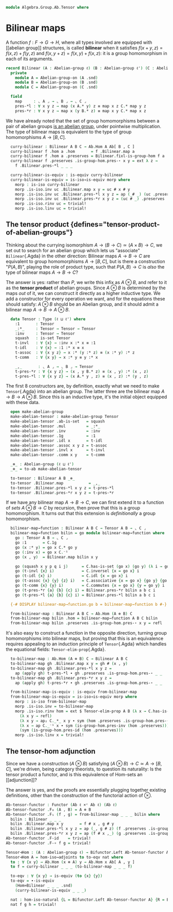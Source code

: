 <!--
```agda
open import Algebra.Group.Ab.Hom
open import Algebra.Group.Ab
open import Algebra.Group

open import Cat.Displayed.Univalence.Thin
open import Cat.Functor.Adjoint.Hom
open import Cat.Instances.Product
open import Cat.Displayed.Total
open import Cat.Functor.Adjoint
open import Cat.Prelude

import Cat.Functor.Bifunctor as Bifunctor
```
-->

```agda
module Algebra.Group.Ab.Tensor where
```

# Bilinear maps

<!--
```agda
private variable
  ℓ ℓ' ℓ'' : Level
```
-->

A function $f : F \to G \to H$, where all types involved are equipped
with [[abelian group]] structures, is called **bilinear** when it
satisfies $f(x + y, z) = f(x, z) + f(y, z)$ and $f(x, y + z) = f(x, y) +
f(x, z)$: it is a group homomorphism in each of its arguments.

```agda
record Bilinear (A : Abelian-group ℓ) (B : Abelian-group ℓ') (C : Abelian-group ℓ'') : Type (ℓ ⊔ ℓ' ⊔ ℓ'') where
  private
    module A = Abelian-group-on (A .snd)
    module B = Abelian-group-on (B .snd)
    module C = Abelian-group-on (C .snd)

  field
    map     : ⌞ A ⌟ → ⌞ B ⌟ → ⌞ C ⌟
    pres-*l : ∀ x y z → map (x A.* y) z ≡ map x z C.* map y z
    pres-*r : ∀ x y z → map x (y B.* z) ≡ map x y C.* map x z
```

<!--
```agda
  fixl-is-group-hom : ∀ a →
    is-group-hom B.Abelian→Group-on C.Abelian→Group-on (map a)
  fixl-is-group-hom a .is-group-hom.pres-⋆ x y = pres-*r a x y

  fixr-is-group-hom : ∀ b →
    is-group-hom A.Abelian→Group-on C.Abelian→Group-on (λ a → map a b)
  fixr-is-group-hom b .is-group-hom.pres-⋆ x y = pres-*l x y b

  module fixl {a} = is-group-hom (fixl-is-group-hom a)
  module fixr {a} = is-group-hom (fixr-is-group-hom a)

  open fixl
    renaming ( pres-id   to pres-idr
             ; pres-inv  to pres-invr
             ; pres-diff to pres-diffr
             )
    hiding ( pres-⋆ )
    public
  open fixr
    renaming ( pres-id   to pres-idl
             ; pres-inv  to pres-invl
             ; pres-diff to pres-diffl
             )
    hiding ( pres-⋆ )
    public

module _ {A : Abelian-group ℓ} {B : Abelian-group ℓ'} {C : Abelian-group ℓ''} where
  private
    module A = Abelian-group-on (A .snd)
    module B = Abelian-group-on (B .snd)
    module C = Abelian-group-on (C .snd)

    Bilinear-path
      : {ba bb : Bilinear A B C}
      → (∀ x y → Bilinear.map ba x y ≡ Bilinear.map bb x y)
      → ba ≡ bb
    Bilinear-path {ba = ba} {bb} p = q where
      open Bilinear

      q : ba ≡ bb
      q i .map x y = p x y i
      q i .pres-*l x y z = is-prop→pathp (λ i → C.has-is-set (p (x A.* y) z i) (p x z i C.* p y z i))
        (ba .pres-*l x y z) (bb .pres-*l x y z) i
      q i .pres-*r x y z = is-prop→pathp (λ i → C.has-is-set (p x (y B.* z) i) (p x y i C.* p x z i))
        (ba .pres-*r x y z) (bb .pres-*r x y z) i

  instance
    Extensional-bilinear
      : ∀ {ℓr} ⦃ ef : Extensional (⌞ A ⌟ → ⌞ B ⌟ → ⌞ C ⌟) ℓr ⦄ → Extensional (Bilinear A B C) ℓr
    Extensional-bilinear ⦃ ef ⦄ = injection→extensional! (λ h → Bilinear-path (λ x y → h # x # y)) ef

module _ {ℓ} (A B C : Abelian-group ℓ) where
```
-->

We have already noted that the set of group homomorphisms between a pair
of abelian groups [is an abelian group], under pointwise multiplication.
The type of bilinear maps is equivalent to the type of group
homomorphisms $A \to [B,C]$.

[is an abelian group]: Algebra.Group.Ab.Hom.html

```agda
  curry-bilinear : Bilinear A B C → Ab.Hom A Ab[ B , C ]
  curry-bilinear f .hom a .hom       = f .Bilinear.map a
  curry-bilinear f .hom a .preserves = Bilinear.fixl-is-group-hom f a
  curry-bilinear f .preserves .is-group-hom.pres-⋆ x y = ext λ z →
    f .Bilinear.pres-*l _ _ _

  curry-bilinear-is-equiv : is-equiv curry-bilinear
  curry-bilinear-is-equiv = is-iso→is-equiv morp where
    morp : is-iso curry-bilinear
    morp .is-iso.inv uc .Bilinear.map x y = uc # x # y
    morp .is-iso.inv uc .Bilinear.pres-*l x y z = ap (_# _) (uc .preserves .is-group-hom.pres-⋆ _ _)
    morp .is-iso.inv uc .Bilinear.pres-*r x y z = (uc # _) .preserves .is-group-hom.pres-⋆ _ _
    morp .is-iso.rinv uc = trivial!
    morp .is-iso.linv uc = trivial!
```

## The tensor product {defines="tensor-product-of-abelian-groups"}

Thinking about the currying isomorphism $A \to (B \to C) \simeq (A
\times B) \to C$, we set out to search for an abelian group which lets
us "associate" `Bilinear`{.Agda} in the other direction: Bilinear maps
$A \to B \to C$ are equivalent to group homomorphisms $A \to [B,C]$, but
is there a construction "$P(A, B)$", playing the role of product type,
such that $P(A, B) \to C$ is _also_ the type of bilinear maps $A \to B
\to C$?

<!--
```agda
module _ {ℓ ℓ'} (A : Abelian-group ℓ) (B : Abelian-group ℓ') where
  private
    module A = Abelian-group-on (A .snd)
    module B = Abelian-group-on (B .snd)
```
-->

The answer is yes: rather than $P$, we write this infix as $A \otimes
B$, and refer to it as the **tensor product** of abelian groups. Since
$A \otimes B$ is determined by the maps _out_ of it, we can construct it
directly as a higher inductive type. We add a constructor for every
operation we want, and for the equations these should satisfy: $A
\otimes B$ should be an Abelian group, and it should admit a bilinear
map $A \to B \to A \otimes B$.

```agda
  data Tensor : Type (ℓ ⊔ ℓ') where
    :1       : Tensor
    _:*_     : Tensor → Tensor → Tensor
    :inv     : Tensor → Tensor
    squash   : is-set Tensor
    t-invl   : ∀ {x} → :inv x :* x ≡ :1
    t-idl    : ∀ {x} → :1 :* x ≡ x
    t-assoc  : ∀ {x y z} → x :* (y :* z) ≡ (x :* y) :* z
    t-comm   : ∀ {x y} → x :* y ≡ y :* x

    _,_       : ⌞ A ⌟ → ⌞ B ⌟ → Tensor
    t-pres-*r : ∀ {x y z} → (x , y B.* z) ≡ (x , y) :* (x , z)
    t-pres-*l : ∀ {x y z} → (x A.* y , z) ≡ (x , z) :* (y , z)
```

The first 8 constructors are, by definition, exactly what we need to
make `Tensor`{.Agda} into an abelian group. The latter three are the
bilinear map $A \to B \to A \otimes B$. Since this is an inductive type,
it's the initial object equipped with these data.

```agda
  open make-abelian-group
  make-abelian-tensor : make-abelian-group Tensor
  make-abelian-tensor .ab-is-set   = squash
  make-abelian-tensor .mul         = _:*_
  make-abelian-tensor .inv         = :inv
  make-abelian-tensor .1g          = :1
  make-abelian-tensor .idl x       = t-idl
  make-abelian-tensor .assoc x y z = t-assoc
  make-abelian-tensor .invl x      = t-invl
  make-abelian-tensor .comm x y    = t-comm

  _⊗_ : Abelian-group (ℓ ⊔ ℓ')
  _⊗_ = to-ab make-abelian-tensor

  to-tensor : Bilinear A B _⊗_
  to-tensor .Bilinear.map           = _,_
  to-tensor .Bilinear.pres-*l x y z = t-pres-*l
  to-tensor .Bilinear.pres-*r x y z = t-pres-*r
```

<!--
```agda
  Tensor-elim-prop
    : ∀ {ℓ'} {P : Tensor → Type ℓ'}
    → (∀ x → is-prop (P x))
    → (∀ x y → P (x , y))
    → (∀ {x y} → P x → P y → P (x :* y))
    → (∀ {x} → P x → P (:inv x))
    → P :1
    → ∀ x → P x
  Tensor-elim-prop {P = P} pprop ppair padd pinv pz = go where
    go : ∀ x → P x
    go (x , y) = ppair x y
    go :1 = pz
    go (x :* y) = padd (go x) (go y)
    go (:inv x) = pinv (go x)
    go (squash x y p q i j) = is-prop→squarep (λ i j → pprop (squash x y p q i j))
      (λ i → go x) (λ i → go (p i)) (λ i → go (q i)) (λ i → go y) i j
    go (t-invl {x} i) = is-prop→pathp (λ i → pprop (t-invl i)) (padd (pinv (go x)) (go x)) pz i
    go (t-idl {x} i) = is-prop→pathp (λ i → pprop (t-idl i)) (padd pz (go x)) (go x) i
    go (t-assoc {x} {y} {z} i) =
      is-prop→pathp (λ i → pprop (t-assoc i))
        (padd (go x) (padd (go y) (go z)))
        (padd (padd (go x) (go y)) (go z))
        i
    go (t-comm {x} {y} i) =
      is-prop→pathp (λ i → pprop (t-comm i)) (padd (go x) (go y)) (padd (go y) (go x)) i
    go (t-pres-*r {x} {y} {z} i) = is-prop→pathp (λ i → pprop (t-pres-*r i)) (ppair x (y B.* z)) (padd (ppair x y) (ppair x z)) i
    go (t-pres-*l {x} {y} {z} i) = is-prop→pathp (λ i → pprop (t-pres-*l i)) (ppair (x A.* y) z) (padd (ppair x z) (ppair y z)) i

module _ {ℓ ℓ' ℓ''} (A : Abelian-group ℓ) (B : Abelian-group ℓ') (C : Abelian-group ℓ'') where
  private
    module A = Abelian-group-on (A .snd)
    module B = Abelian-group-on (B .snd)
    module C = Abelian-group-on (C .snd)
```
-->

If we have any bilinear map $A \to B \to C$, we can first extend it to a
function of _sets_ $A \otimes B \to C$ by recursion, then prove that
this is a group homomorphism. It turns out that this extension is
_definitionally_ a group homomorphism.

```agda
  bilinear-map→function : Bilinear A B C → Tensor A B → ⌞ C ⌟
  bilinear-map→function bilin = go module bilinear-map→function where
    go : Tensor A B → ⌞ C ⌟
    go :1       = C.1g
    go (x :* y) = go x C.* go y
    go (:inv x) = go x C.⁻¹
    go (x , y)  = Bilinear.map bilin x y

    go (squash x y p q i j)      = C.has-is-set (go x) (go y) (λ i → go (p i)) (λ i → go (q i)) i j
    go (t-invl {x} i)            = C.inversel {x = go x} i
    go (t-idl {x} i)             = C.idl {x = go x} i
    go (t-assoc {x} {y} {z} i)   = C.associative {x = go x} {go y} {go z} i
    go (t-comm {x} {y} i)        = C.commutes {x = go x} {y = go y} i
    go (t-pres-*r {a} {b} {c} i) = Bilinear.pres-*r bilin a b c i
    go (t-pres-*l {a} {b} {c} i) = Bilinear.pres-*l bilin a b c i

  {-# DISPLAY bilinear-map→function.go b = bilinear-map→function b #-}
```

<!--
```agda
module _ {ℓ} (A B C : Abelian-group ℓ) where
  private
    module A = Abelian-group-on (A .snd)
    module B = Abelian-group-on (B .snd)
    module C = Abelian-group-on (C .snd)

```
-->

```agda
  from-bilinear-map : Bilinear A B C → Ab.Hom (A ⊗ B) C
  from-bilinear-map bilin .hom = bilinear-map→function A B C bilin
  from-bilinear-map bilin .preserves .is-group-hom.pres-⋆ x y = refl
```

It's also easy to construct a function in the opposite direction,
turning group homomorphisms into bilinear maps, but proving that this is
an equivalence requires appealing to an induction principle of
`Tensor`{.Agda} which handles the equational fields:
`Tensor-elim-prop`{.Agda}.

```agda
  to-bilinear-map : Ab.Hom (A ⊗ B) C → Bilinear A B C
  to-bilinear-map gh .Bilinear.map x y = gh # (x , y)
  to-bilinear-map gh .Bilinear.pres-*l x y z =
    ap (apply gh) t-pres-*l ∙ gh .preserves .is-group-hom.pres-⋆ _ _
  to-bilinear-map gh .Bilinear.pres-*r x y z =
    ap (apply gh) t-pres-*r ∙ gh .preserves .is-group-hom.pres-⋆ _ _

  from-bilinear-map-is-equiv : is-equiv from-bilinear-map
  from-bilinear-map-is-equiv = is-iso→is-equiv morp where
    morp : is-iso from-bilinear-map
    morp .is-iso.inv = to-bilinear-map
    morp .is-iso.rinv hom = ext $ Tensor-elim-prop A B (λ x → C.has-is-set _ _)
      (λ x y → refl)
      (λ x y → ap₂ C._*_ x y ∙ sym (hom .preserves .is-group-hom.pres-⋆ _ _))
      (λ x → ap C._⁻¹ x ∙ sym (is-group-hom.pres-inv (hom .preserves)))
      (sym (is-group-hom.pres-id (hom .preserves)))
    morp .is-iso.linv x = trivial!
```

<!--
```agda
  Bilinear≃Hom : Bilinear A B C ≃ Ab.Hom (A ⊗ B) C
  Bilinear≃Hom = from-bilinear-map , from-bilinear-map-is-equiv

  Hom≃Bilinear : Ab.Hom (A ⊗ B) C ≃ Bilinear A B C
  Hom≃Bilinear = Bilinear≃Hom e⁻¹

  module Bilinear≃Hom = Equiv Bilinear≃Hom
  module Hom≃Bilinear = Equiv Hom≃Bilinear

module _ {ℓ} {A B C : Abelian-group ℓ} where instance
  Extensional-tensor-hom
    : ∀ {ℓr} ⦃ ef : Extensional (⌞ A ⌟ → ⌞ B ⌟ → ⌞ C ⌟) ℓr ⦄ → Extensional (Ab.Hom (A ⊗ B) C) ℓr
  Extensional-tensor-hom ⦃ ef ⦄ =
    injection→extensional! {B = ⌞ A ⌟ → ⌞ B ⌟ → ⌞ C ⌟}
      {f = λ f x y → f .hom (x , y)}
      (λ {x} p → Hom≃Bilinear.injective _ _ _ (ext (subst (ef .Pathᵉ _) p (ef .reflᵉ _))))
      auto
  {-# OVERLAPS Extensional-tensor-hom #-}
```
-->

## The tensor-hom adjunction

<!--
```agda
open Functor
```
-->

Since we have a construction $(A \otimes B)$ satisfying $(A \otimes B)
\to C \simeq A \to [B, C]$, we're driven, being category theorists, to
question its naturality: Is the tensor product a functor, and is this
equivalence of Hom-sets an [[adjunction]]?

The answer is yes, and the proofs are essentially plugging together
existing definitions, other than the construction of the functorial
action of $\otimes$.

```agda
Ab-tensor-functor : Functor (Ab ℓ ×ᶜ Ab ℓ) (Ab ℓ)
Ab-tensor-functor .F₀ (A , B) = A ⊗ B
Ab-tensor-functor .F₁ (f , g) = from-bilinear-map _ _ _ bilin where
  bilin : Bilinear _ _ _
  bilin .Bilinear.map x y       = f # x , g # y
  bilin .Bilinear.pres-*l x y z = ap (_, g # z) (f .preserves .is-group-hom.pres-⋆ _ _) ∙ t-pres-*l
  bilin .Bilinear.pres-*r x y z = ap (f # x ,_) (g .preserves .is-group-hom.pres-⋆ _ _) ∙ t-pres-*r
Ab-tensor-functor .F-id    = trivial!
Ab-tensor-functor .F-∘ f g = trivial!

Tensor⊣Hom : (A : Abelian-group ℓ) → Bifunctor.Left Ab-tensor-functor A ⊣ Bifunctor.Right Ab-hom-functor A
Tensor⊣Hom A = hom-iso→adjoints to to-eqv nat where
  to : ∀ {x y} → Ab.Hom (x ⊗ A) y → Ab.Hom x Ab[ A , y ]
  to f = curry-bilinear _ _ _ (to-bilinear-map _ _ _ f)

  to-eqv : ∀ {x y} → is-equiv (to {x} {y})
  to-eqv = ∙-is-equiv
    (Hom≃Bilinear _ _ _ .snd)
    (curry-bilinear-is-equiv _ _ _)

  nat : hom-iso-natural {L = Bifunctor.Left Ab-tensor-functor A} {R = Bifunctor.Right Ab-hom-functor A} to
  nat f g h = trivial!
```
